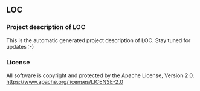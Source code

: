 ## LOC
### Project description of LOC
This is the automatic generated project description of LOC. Stay tuned for updates :-)
### License
All software is copyright and protected by the Apache License, Version 2.0.
https://www.apache.org/licenses/LICENSE-2.0